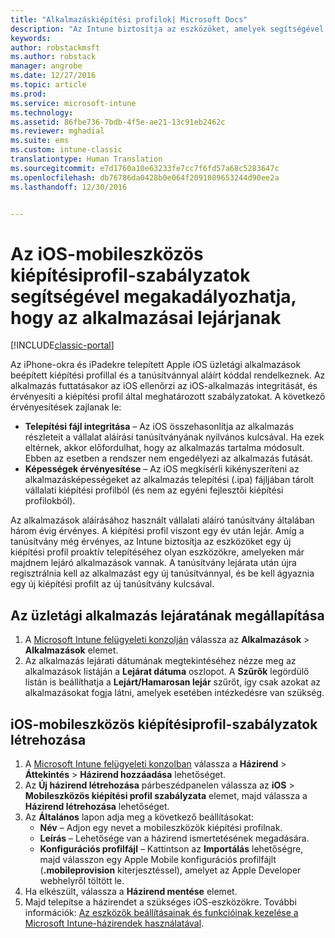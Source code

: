 ```yaml
---
title: "Alkalmazáskiépítési profilok| Microsoft Docs"
description: "Az Intune biztosítja az eszközöket, amelyek segítségével proaktív módon telepíthet új kiépítési profilt azokon az eszközökön, amelyeken hamarosan lejárnak az alkalmazások."
keywords: 
author: robstackmsft
ms.author: robstack
manager: angrobe
ms.date: 12/27/2016
ms.topic: article
ms.prod: 
ms.service: microsoft-intune
ms.technology: 
ms.assetid: 86fbe736-7bdb-4f5e-ae21-13c91eb2462c
ms.reviewer: mghadial
ms.suite: ems
ms.custom: intune-classic
translationtype: Human Translation
ms.sourcegitcommit: e7d1760a10e63233fe7cc7f6fd57a68c5283647c
ms.openlocfilehash: db76786da0428b0e064f2091089653244d90ee2a
ms.lasthandoff: 12/30/2016


---
```


# <a name="use-ios-mobile-provisioning-profile-policies-to-prevent-your-apps-from-expiring"></a>Az iOS-mobileszközös kiépítésiprofil-szabályzatok segítségével megakadályozhatja, hogy az alkalmazásai lejárjanak

[!INCLUDE[classic-portal](../includes/classic-portal.md)]

Az iPhone-okra és iPadekre telepített Apple iOS üzletági alkalmazások beépített kiépítési profillal és a tanúsítvánnyal aláírt kóddal rendelkeznek. Az alkalmazás futtatásakor az iOS ellenőrzi az iOS-alkalmazás integritását, és érvényesíti a kiépítési profil által meghatározott szabályzatokat. A következő érvényesítések zajlanak le:

- **Telepítési fájl integritása** – Az iOS összehasonlítja az alkalmazás részleteit a vállalat aláírási tanúsítványának nyilvános kulcsával. Ha ezek eltérnek, akkor előfordulhat, hogy az alkalmazás tartalma módosult. Ebben az esetben a rendszer nem engedélyezi az alkalmazás futását.
- **Képességek érvényesítése** – Az iOS megkísérli kikényszeríteni az alkalmazásképességeket az alkalmazás telepítési (.ipa) fájljában tárolt vállalati kiépítési profilból (és nem az egyéni fejlesztői kiépítési profilokból).


Az alkalmazások aláírásához használt vállalati aláíró tanúsítvány általában három évig érvényes. A kiépítési profil viszont egy év után lejár. Amíg a tanúsítvány még érvényes, az Intune biztosítja az eszközöket egy új kiépítési profil proaktív telepítéséhez olyan eszközökre, amelyeken már majdnem lejáró alkalmazások vannak.
A tanúsítvány lejárata után újra regisztrálnia kell az alkalmazást egy új tanúsítvánnyal, és be kell ágyaznia egy új kiépítési profilt az új tanúsítvány kulcsával.



## <a name="how-to-find-out-when-a-line-of-business-app-will-expire"></a>Az üzletági alkalmazás lejáratának megállapítása

1. A [Microsoft Intune felügyeleti konzolján](https://manage.microsoft.com) válassza az **Alkalmazások**  >  **Alkalmazások** elemet.
2. Az alkalmazás lejárati dátumának megtekintéséhez nézze meg az alkalmazások listáján a **Lejárat dátuma** oszlopot. A **Szűrők** legördülő listán is beállíthatja a **Lejárt/Hamarosan lejár** szűrőt, így csak azokat az alkalmazásokat fogja látni, amelyek esetében intézkedésre van szükség.

## <a name="how-to-create-an-ios-mobile-provisioning-profile-policy"></a>iOS-mobileszközös kiépítésiprofil-szabályzatok létrehozása


1. A [Microsoft Intune felügyeleti konzolban](https://manage.microsoft.com) válassza a **Házirend** > **Áttekintés** > **Házirend hozzáadása** lehetőséget.
2. Az **Új házirend létrehozása** párbeszédpanelen válassza az **iOS** > **Mobileszközös kiépítési profil szabályzata** elemet, majd válassza a **Házirend létrehozása** lehetőséget.
3. Az **Általános** lapon adja meg a következő beállításokat:
    - **Név** – Adjon egy nevet a mobileszközök kiépítési profilnak.
    - **Leírás** – Lehetősége van a házirend ismertetésének megadására.
    - **Konfigurációs profilfájl** – Kattintson az **Importálás** lehetőségre, majd válasszon egy Apple Mobile konfigurációs profilfájlt (**.mobileprovision** kiterjesztéssel), amelyet az Apple Developer webhelyről töltött le.
4. Ha elkészült, válassza a **Házirend mentése** elemet.
5. Majd telepítse a házirendet a szükséges iOS-eszközökre. További információk: [Az eszközök beállításainak és funkcióinak kezelése a Microsoft Intune-házirendek használatával](manage-settings-and-features-on-your-devices-with-microsoft-intune-policies.md).

